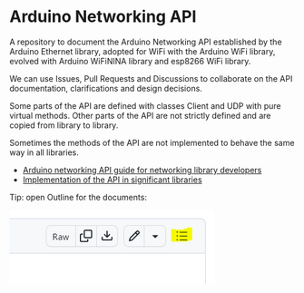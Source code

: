 # Arduino Networking API

A repository to document the Arduino Networking API established by the Arduino Ethernet library, adopted for WiFi with the Arduino WiFi library, evolved with Arduino WiFiNINA library and esp8266 WiFi library.

We can use Issues, Pull Requests and Discussions to collaborate on the API documentation, clarifications and design decisions.

Some parts of the API are defined with classes Client and UDP with pure virtual methods. Other parts of the API are not strictly defined and are copied from library to library.

Sometimes the methods of the API are not implemented to behave the same way in all libraries.

* [Arduino networking API guide for networking library developers](ArduinoNetAPIDev.md)
* [Implementation of the API in significant libraries](ArduinoNetAPILibs.md)

Tip: open Outline for the documents:

![tip outline](open-outline.png)
